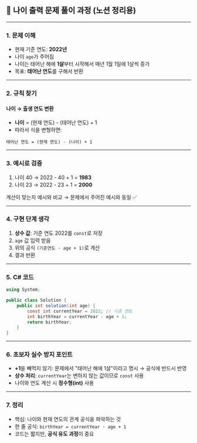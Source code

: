 

## 📝 나이 출력 문제 풀이 과정 (노션 정리용)

---

### 1. 문제 이해

* 현재 기준 연도: **2022년**
* 나이 `age`가 주어짐
* 나이는 태어난 해에 **1살**부터 시작해서 매년 1월 1일에 1살씩 증가
* 목표: **태어난 연도**를 구해서 반환

---

### 2. 규칙 찾기

#### 나이 → 출생 연도 변환

* **나이** = (현재 연도) - (태어난 연도) + 1
* 따라서 식을 변형하면:

```
태어난 연도 = (현재 연도) - (나이) + 1
```

---

### 3. 예시로 검증

1. 나이 40 → 2022 - 40 + 1 = **1983**
2. 나이 23 → 2022 - 23 + 1 = **2000**

계산이 맞는지 예시와 비교 → 문제에서 주어진 예시와 동일 ✅

---

### 4. 구현 단계 생각

1. **상수 값**: 기준 연도 2022를 `const`로 저장
2. `age` 값 입력 받음
3. 위의 공식 `(기준연도 - age + 1)`로 계산
4. 결과 반환

---

### 5. C# 코드

```csharp
using System;

public class Solution {
    public int solution(int age) {
        const int currentYear = 2022; // 기준 연도
        int birthYear = currentYear - age + 1;
        return birthYear;
    }
}
```

---

### 6. 초보자 실수 방지 포인트

* **+1**을 빼먹지 않기: 문제에서 "태어난 해에 1살"이라고 명시 → 공식에 반드시 반영
* **상수 처리**: `currentYear`는 변하지 않는 값이므로 `const` 사용
* 나이와 연도 계산 시 **정수형(int)** 사용

---

### 7. 정리

* 핵심: 나이와 현재 연도의 관계 공식을 파악하는 것
* 한 줄 공식: `birthYear = currentYear - age + 1`
* 코드는 짧지만, **공식 유도 과정**이 중요

